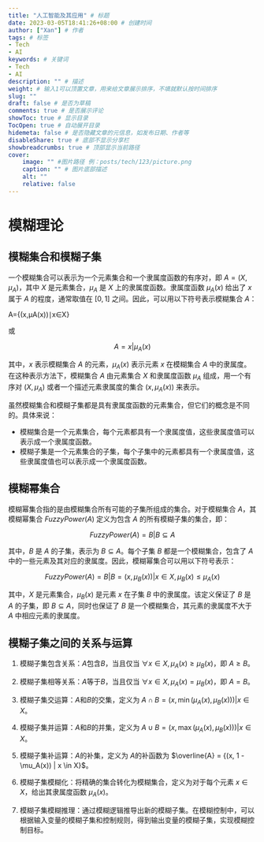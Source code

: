 ```yaml
---
title: "人工智能及其应用" # 标题
date: 2023-03-05T18:41:26+08:00 # 创建时间
author: ["Xan"] # 作者
tags: # 标签
- Tech 
- AI
keywords: # 关键词
- Tech 
- AI
description: "" # 描述
weight: # 输入1可以顶置文章，用来给文章展示排序，不填就默认按时间排序
slug: ""
draft: false # 是否为草稿
comments: true # 是否展示评论
showToc: true # 显示目录
TocOpen: true # 自动展开目录
hidemeta: false # 是否隐藏文章的元信息，如发布日期、作者等
disableShare: true # 底部不显示分享栏
showbreadcrumbs: true # 顶部显示当前路径
cover:
    image: "" #图片路径 例：posts/tech/123/picture.png
    caption: "" # 图片底部描述
    alt: ""
    relative: false
---
```


# 模糊理论
## 模糊集合和模糊子集
一个模糊集合可以表示为一个元素集合和一个隶属度函数的有序对，即 $A = (X, \mu_A)$，其中 $X$ 是元素集合，$\mu_A$ 是 $X$ 上的隶属度函数。隶属度函数 $\mu_A(x)$ 给出了 $x$ 属于 $A$ 的程度，通常取值在 $[0,1]$ 之间。因此，可以用以下符号表示模糊集合 $A$：

A={(x,μA​(x))∣x∈X}

或

$$A = {x | \mu_A(x)}$$

其中，$x$ 表示模糊集合 $A$ 的元素，$\mu_A(x)$ 表示元素 $x$ 在模糊集合 $A$ 中的隶属度。在这种表示方法下，模糊集合 $A$ 由元素集合 $X$ 和隶属度函数 $\mu_A$ 组成，用一个有序对 $(X, \mu_A)$ 或者一个描述元素隶属度的集合 ${ (x, \mu_A(x)) }$ 来表示。

虽然模糊集合和模糊子集都是具有隶属度函数的元素集合，但它们的概念是不同的。具体来说：

-   模糊集合是一个元素集合，每个元素都具有一个隶属度值，这些隶属度值可以表示成一个隶属度函数。
-   模糊子集是一个元素集合的子集，每个子集中的元素都具有一个隶属度值，这些隶属度值也可以表示成一个隶属度函数。
## 模糊幂集合
模糊幂集合指的是由模糊集合所有可能的子集所组成的集合。对于模糊集合 $A$，其模糊幂集合 $FuzzyPower(A)$ 定义为包含 $A$ 的所有模糊子集的集合，即：

$$FuzzyPower(A) = {B | B \subseteq A}$$

其中，$B$ 是 $A$ 的子集，表示为 $B \subseteq A$。每个子集 $B$ 都是一个模糊集合，包含了 $A$ 中的一些元素及其对应的隶属度。因此，模糊幂集合可以用以下符号表示：

$$FuzzyPower(A) = {B | B = {(x, \mu_B(x)) | x \in X, \mu_B(x) \leq \mu_A(x)} }$$

其中，$X$ 是元素集合，$\mu_B(x)$ 是元素 $x$ 在子集 $B$ 中的隶属度。该定义保证了 $B$ 是 $A$ 的子集，即 $B \subseteq A$，同时也保证了 $B$ 是一个模糊集合，其元素的隶属度不大于 $A$ 中相应元素的隶属度。
## 模糊子集之间的关系与运算
1.  模糊子集包含关系：$A$包含$B$，当且仅当 $\forall x \in X, \mu_A(x) \geq \mu_B(x)$，即 $A \geq B$。
    
2.  模糊子集相等关系：$A$等于$B$，当且仅当 $\forall x \in X, \mu_A(x) = \mu_B(x)$，即 $A = B$。
    
3.  模糊子集交运算：$A$和$B$的交集，定义为 $A \cap B = {(x, \min(\mu_A(x), \mu_B(x))) | x \in X}$。
    
4.  模糊子集并运算：$A$和$B$的并集，定义为 $A \cup B = {(x, \max(\mu_A(x), \mu_B(x))) | x \in X}$。
    
5.  模糊子集补运算：$A$的补集，定义为 $A$的补函数为 $\overline{A} = {(x, 1 - \mu_A(x)) | x \in X}$。
    
6.  模糊子集模糊化：将精确的集合转化为模糊集合，定义为对于每个元素 $x \in X$，给出其隶属度函数 $\mu_A(x)$。
    
7.  模糊子集模糊推理：通过模糊逻辑推导出新的模糊子集。在模糊控制中，可以根据输入变量的模糊子集和控制规则，得到输出变量的模糊子集，实现模糊控制目标。